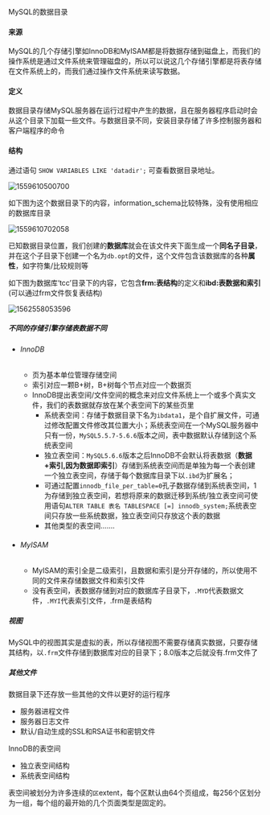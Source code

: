 MySQL的数据目录

#### 来源

MySQL的几个存储引擎如InnoDB和MyISAM都是将数据存储到磁盘上，而我们的操作系统是通过文件系统来管理磁盘的，所以可以说这几个存储引擎都是将表存储在文件系统上的，而我们通过操作文件系统来读写数据。

#### 定义

数据目录存储MySQL服务器在运行过程中产生的数据，且在服务器程序启动时会从这个目录下加载一些文件。与数据目录不同，安装目录存储了许多控制服务器和客户端程序的命令

#### 结构

通过语句 `SHOW VARIABLES LIKE 'datadir';` 可查看数据目录地址。

![1559610500700](C:\Users\Administrator\AppData\Roaming\Typora\typora-user-images\1559610500700.png)

如下图为这个数据目录下的内容，information_schema比较特殊，没有使用相应的数据库目录

![1559610702058](C:\Users\Administrator\AppData\Roaming\Typora\typora-user-images\1559610702058.png)

已知数据目录位置，我们创建的**数据库**就会在该文件夹下面生成一个**同名子目录**，并在这个子目录下创建一个名为`db.opt`的文件，这个文件包含该数据库的各种**属性**，如字符集/比较规则等

如下图为数据库‘tcc’目录下的内容，它包含**frm:表结构**的定义和**ibd:表数据和索引**(可以通过frm文件恢复表结构)

![1562558053596](C:\Users\Administrator\AppData\Roaming\Typora\typora-user-images\1562558053596.png)

##### 不同的存储引擎存储表数据不同

- ###### InnoDB

  - 页为基本单位管理存储空间
  - 索引对应一颗B+树，B+树每个节点对应一个数据页
  - InnoDB提出表空间/文件空间的概念来对应文件系统上一个或多个真实文件，我们的表数据就存放在某个表空间下的某些页里
    - 系统表空间：存储于数据目录下名为`ibdata1`，是个自扩展文件，可通过修改配置文件修改其位置大小；系统表空间在一个MySQL服务器中只有一份，`MySQL5.5.7-5.6.6`版本之间，表中数据默认存储到这个系统表空间
    - 独立表空间：`MySQL5.6.6`版本之后InnoDB不会默认将表数据（**数据+索引,因为数据即索引**）存储到系统表空间而是单独为每一个表创建一个独立表空间，存储于每个数据库目录下以`.ibd`为扩展名；
    - 可通过配置`innodb_file_per_table=0`孔子数据存储到系统表空间，1为存储到独立表空间，若想将原来的数据迁移到系统/独立表空间可使用语句`ALTER TABLE 表名 TABLESPACE [=] innodb_system;`系统表空间只存放一些系统数据，独立表空间只存放这个表的数据
    - 其他类型的表空间.......

- ###### MyISAM

  - MyISAM的索引全是二级索引，且数据和索引是分开存储的，所以使用不同的文件来存储数据文件和索引文件
  - 没有表空间，表数据存储到对应的数据库子目录下，`.MYD`代表数据文件，`.MYI`代表索引文件，.frm是表结构

##### 视图

MySQL中的视图其实是虚拟的表，所以存储视图不需要存储真实数据，只要存储其结构，以`.frm`文件存储到数据库对应的目录下；8.0版本之后就没有.frm文件了

##### 其他文件

数据目录下还存放一些其他的文件以更好的运行程序

- 服务器进程文件
- 服务器日志文件
- 默认/自动生成的SSL和RSA证书和密钥文件



InnoDB的表空间

- 独立表空间结构
- 系统表空间结构

表空间被划分为许多连续的`区`extent，每个区默认由64个页组成，每256个区划分为一组，每个组的最开始的几个页面类型是固定的。



























